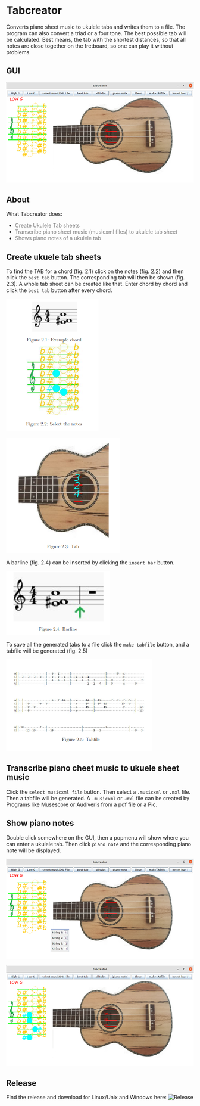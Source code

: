 # Tabcreator
Converts piano sheet music to ukulele tabs and writes them to a file. The program can also convert a triad or a four tone. 
The best possible tab will be calculated. 
Best means, the tab with the shortest distances, so that all notes are close together on the fretboard, 
so one can play it without problems.

## GUI

![picture1](pictures/gui_new.png)

## About
What Tabcreator does:
* <span style="color:grey"> Create Ukulele Tab sheets
* <span style="color:grey"> Transcribe piano sheet music (musicxml files) to ukulele tab sheet
* <span style="color:grey"> Shows piano notes of a ukulele tab  

## Create ukuele tab sheets
To find the TAB for a chord (fig. 2.1) click on the notes (fig. 2.2) and then click the ```best tab``` button.
The corresponding tab will then be shown (fig. 2.3). A whole tab sheet can be created like that. Enter chord by chord and
click the ```best tab``` button after every chord.

![picture2](pictures/pic2.png)


![picture3](pictures/pic3.png)

A barline (fig. 2.4) can be inserted by clicking the ```insert bar``` button. 

![picture4](pictures/pic4.png)

To save all the generated tabs to a file click the ```make tabfile``` button, and a tabfile will be generated (fig. 2.5)

![picture5](pictures/pic5.png)

## Transcribe piano cheet music to ukuele sheet music
Click the ```select musicxml file``` button. Then select a ```.musicxml```
or ```.mxl``` file. Then a tabfile will be generated. A ```.musicxml``` or ```.mxl``` file can be
created by Programs like Musescore or Audiveris from a pdf file or a Pic.
  
## Show piano notes
Double  click somewhere on the GUI, then a popmenu will show where you can enter a ukulele tab. Then click ```piano note```
and the corresponding piano note will be displayed.  
  
![picture6](pictures/piano1.png)


![picture7](pictures/piano2.png)  

## Release 
Find the release and download for Linux/Unix and Windows here:  ![Release](https://github.com/christine-berlin/tabs/releases)
